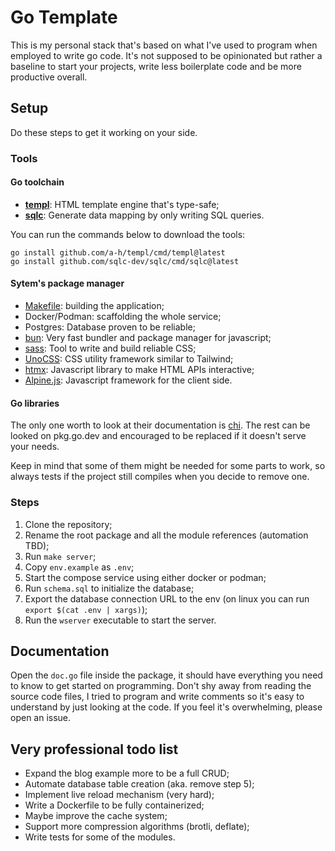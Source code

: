 # Go Template

This is my personal stack that's based on what I've used to program when employed
to write go code. It's not supposed to be opinionated but rather a baseline to
start your projects, write less boilerplate code and be more productive overall.

## Setup

Do these steps to get it working on your side.

### Tools

#### Go toolchain

- **[templ](https://templ.guide/)**: HTML template engine that's type-safe;
- **[sqlc](https://sqlc.dev/)**: Generate data mapping by only writing SQL queries.

You can run the commands below to download the tools:
```shell
go install github.com/a-h/templ/cmd/templ@latest
go install github.com/sqlc-dev/sqlc/cmd/sqlc@latest
```
#### Sytem's package manager

- [Makefile](https://makefiletutorial.com/): building the application;
- Docker/Podman: scaffolding the whole service;
- Postgres: Database proven to be reliable;
- [bun](https://bun.sh/): Very fast bundler and package manager for javascript;
- [sass](https://sass-lang.com/): Tool to write and build reliable CSS;
- [UnoCSS](https://unocss.dev/): CSS utility framework similar to Tailwind;
- [htmx](https://htmx.org/): Javascript library to make HTML APIs interactive;
- [Alpine.js](https://alpinejs.dev/): Javascript framework for the client side.

#### Go libraries

The only one worth to look at their documentation is [chi](https://go-chi.io/#/README). The rest can be
looked on pkg.go.dev and encouraged to be replaced if it doesn't serve your
needs.

Keep in mind that some of them might be needed for some parts to work, so always
tests if the project still compiles when you decide to remove one.

### Steps

1. Clone the repository;
2. Rename the root package and all the module references (automation TBD);
3. Run `make server`;
3. Copy `env.example` as `.env`;
4. Start the compose service using either docker or podman;
5. Run `schema.sql` to initialize the database;
6. Export the database connection URL to the env (on linux you can run `export
$(cat .env | xargs)`);
7. Run the `wserver` executable to start the server.

## Documentation

Open the `doc.go` file inside the package, it should have everything you need to
know to get started on programming. Don't shy away from reading the source code
files, I tried to program and write comments so it's easy to understand by just
looking at the code. If you feel it's overwhelming, please open an issue.

## Very professional todo list

- Expand the blog example more to be a full CRUD;
- Automate database table creation (aka. remove step 5);
- Implement live reload mechanism (very hard);
- Write a Dockerfile to be fully containerized;
- Maybe improve the cache system;
- Support more compression algorithms (brotli, deflate);
- Write tests for some of the modules.
